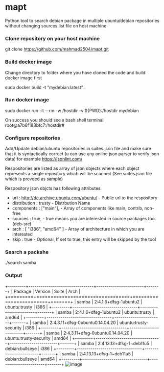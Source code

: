 # mapt
Python tool to search debian package in multiple ubuntu/debian repositories  without changing sources.list file on host machine

### Clone repository on your host machine 
git clone https://github.com/mahmad2504/mapt.git

### Build docker image 
Change directory to folder where you have cloned the code and build docker image first

sudo docker build -t "mydebian:latest" .

### Run docker image
sudo docker run -it --rm  -w /hostdir -v ${PWD}:/hostdir mydebian  

On success you should see a bash shell terminal root@a7b6f188bfc7:/hostdir# 

### Configure repositories

Add/Update debian/ubuntu repositories in suites.json file and make sure that it is syntactically correct (u can use any online json parser to verify json data)
for example https://jsonlint.com/

Respositories are listed as array of json objects where each object represents a single repository which will be scanned (See suites.json file which is provded as sample)

Respository json objcts has following attributes

* url : http://de.archive.ubuntu.com/ubuntu/    - Public url to the respository     
* distribution : trusty                         - Distrbution Name
* components : ["main"],                        - Array of components  like main, contrib, non-free
* sources : true,                               - true means you are interested in source packages too (deb-src)
* arch : [ "i386", "amd64" ]                    - Array of architecture in which you are interested
* skip : true                                   - Optional, If set to true, this entry will be skipped by the tool



### Search a packahe
./search samba 

### Output

+---------+---------------------------------+------------------------+-------+
| Package |             Version             |         Suite          | Arch  |
+=========+=================================+========================+=======+
| samba   | 2:4.1.6+dfsg-1ubuntu2           | ubuntu:trusty          | i386  |
+---------+---------------------------------+------------------------+-------+
| samba   | 2:4.1.6+dfsg-1ubuntu2           | ubuntu:trusty          | amd64 |
+---------+---------------------------------+------------------------+-------+
| samba   | 2:4.3.11+dfsg-0ubuntu0.14.04.20 | ubuntu:trusty-security | i386  |
+---------+---------------------------------+------------------------+-------+
| samba   | 2:4.3.11+dfsg-0ubuntu0.14.04.20 | ubuntu:trusty-security | amd64 |
+---------+---------------------------------+------------------------+-------+
| samba   | 2:4.13.13+dfsg-1~deb11u5        | debian:bullseye        | i386  |
+---------+---------------------------------+------------------------+-------+
| samba   | 2:4.13.13+dfsg-1~deb11u5        | debian:bullseye        | amd64 |
+---------+---------------------------------+------------------------+-------+
![image](https://github.com/mahmad2504/mapt/assets/15646324/23e7d050-fb7d-4e8f-85bc-26e8b5b88a72)






